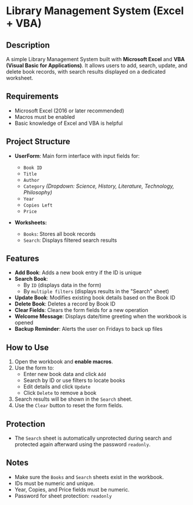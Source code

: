 #  Library Management System (Excel + VBA)

##  Description
A simple Library Management System built with **Microsoft Excel** and **VBA (Visual Basic for Applications)**. It allows users to add, search, update, and delete book records, with search results displayed on a dedicated worksheet.



##  Requirements
- Microsoft Excel (2016 or later recommended)
- Macros must be enabled
- Basic knowledge of Excel and VBA is helpful



##  Project Structure

- **UserForm**: Main form interface with input fields for:
  - `Book ID`
  - `Title`
  - `Author`
  - `Category` *(Dropdown: Science, History, Literature, Technology, Philosophy)*
  - `Year`
  - `Copies Left`
  - `Price`

- **Worksheets:**
  - `Books`: Stores all book records
  - `Search`: Displays filtered search results



##  Features

- **Add Book**: Adds a new book entry if the ID is unique
- **Search Book**:
  - By `ID` (displays data in the form)
  - By `multiple filters` (displays results in the "Search" sheet)
- **Update Book**: Modifies existing book details based on the Book ID
- **Delete Book**: Deletes a record by Book ID
- **Clear Fields**: Clears the form fields for a new operation
- **Welcome Message**: Displays date/time greeting when the workbook is opened
- **Backup Reminder**: Alerts the user on Fridays to back up files



##  How to Use

1. Open the workbook and **enable macros**.
2. Use the form to:
   - Enter new book data and click `Add`
   - Search by ID or use filters to locate books
   - Edit details and click `Update`
   - Click `Delete` to remove a book
3. Search results will be shown in the `Search` sheet.
4. Use the `Clear` button to reset the form fields.



## Protection

- The `Search` sheet is automatically unprotected during search and protected again afterward using the password `readonly`.



##  Notes

- Make sure the `Books` and `Search` sheets exist in the workbook.
- IDs must be numeric and unique.
- Year, Copies, and Price fields must be numeric.
- Password for sheet protection: `readonly`
